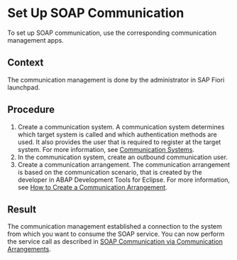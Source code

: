 <!-- loio8b6723b265d54c13866fbade4a7a087b -->

# Set Up SOAP Communication

To set up SOAP communication, use the corresponding communication management apps.



<a name="loio8b6723b265d54c13866fbade4a7a087b__section_f33_btv_tyb"/>

## Context

The communication management is done by the administrator in SAP Fiori launchpad.



<a name="loio8b6723b265d54c13866fbade4a7a087b__section_tng_nhw_kzb"/>

## Procedure

1.  Create a communication system. A communication system determines which target system is called and which authentication methods are used. It also provides the user that is required to register at the target system. For more information, see [Communication Systems](../50-administration-and-ops/communication-systems-15663c1.md).
2.  In the communication system, create an outbound communication user.
3.  Create a communication arrangement. The communication arrangement is based on the communication scenario, that is created by the developer in ABAP Development Tools for Eclipse. For more information, see [How to Create a Communication Arrangement](../50-administration-and-ops/how-to-create-a-communication-arrangement-a0771f6.md).



<a name="loio8b6723b265d54c13866fbade4a7a087b__section_rzg_zhw_kzb"/>

## Result

The communication management established a connection to the system from which you want to consume the SOAP service. You can now perform the service call as described in [SOAP Communication via Communication Arrangements](soap-communication-via-communication-arrangements-2133e15.md).

